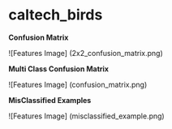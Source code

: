 # caltech_birds

**Confusion Matrix**

![Features Image] (2x2_confusion_matrix.png)


**Multi Class Confusion Matrix**

![Features Image] (confusion_matrix.png)


**MisClassified Examples**

![Features Image] (misclassified_example.png)
